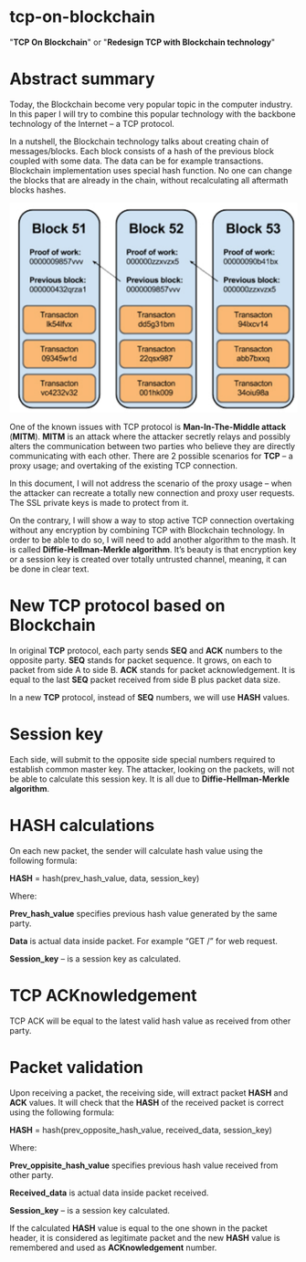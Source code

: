 # tcp-on-blockchain
"**TCP On Blockchain**" or "**Redesign TCP with Blockchain technology**"

# Abstract summary
Today, the Blockchain become very popular topic in the computer industry. In this paper I will try to combine this popular technology with the backbone technology of the Internet – a TCP protocol.

In a nutshell, the Blockchain technology talks about creating chain of messages/blocks. Each block consists of a hash of the previous block coupled with some data. The data can be for example transactions. Blockchain implementation uses special hash function. No one can change the blocks that are already in the chain, without recalculating all aftermath blocks hashes.

![Blockchain](https://raw.githubusercontent.com/kesem-io/tcp-on-blockchain/master/blocks.png)

One of the known issues with TCP protocol is **Man-In-The-Middle attack** (**MITM**). **MITM** is an attack where the attacker secretly relays and possibly alters the communication between two parties who believe they are directly communicating with each other. There are 2 possible scenarios for **TCP** – a proxy usage; and overtaking of the existing TCP connection.

In this document, I will not address the scenario of the proxy usage – when the attacker can recreate a totally new connection and proxy user requests. The SSL private keys is made to protect from it.

On the contrary, I will show a way to stop active TCP connection overtaking without any encryption by combining TCP with Blockchain technology. In order to be able to do so, I will need to add another algorithm to the mash. It is called **Diffie-Hellman-Merkle algorithm**. It’s beauty is that encryption key or a session key is created over totally untrusted channel, meaning, it can be done in clear text.

# New TCP protocol based on Blockchain

In original **TCP** protocol, each party sends **SEQ** and **ACK** numbers to the opposite party. **SEQ** stands for packet sequence. It grows, on each to packet from side A to side B. **ACK** stands for packet acknowledgement. It is equal to the last **SEQ** packet received from side B plus packet data size.

In a new **TCP** protocol, instead of **SEQ** numbers, we will use **HASH** values.

# Session key
Each side, will submit to the opposite side special numbers required to establish common master key. The attacker, looking on the packets, will not be able to calculate this session key. It is all due to **Diffie-Hellman-Merkle algorithm**.

# HASH calculations
On each new packet, the sender will calculate hash value using the following formula:

**HASH** = hash(prev_hash_value, data, session_key)

Where:

**Prev_hash_value** specifies previous hash value generated by the same party.

**Data** is actual data inside packet. For example “GET /” for web request.

**Session_key** – is a session key as calculated.

# TCP ACKnowledgement
TCP ACK will be equal to the latest valid hash value as received from other party.

# Packet validation
Upon receiving a packet, the receiving side, will extract packet **HASH** and **ACK** values.
It will check that the **HASH** of the received packet is correct using the following formula:

**HASH** = hash(prev_opposite_hash_value, received_data, session_key)

Where:

**Prev_oppisite_hash_value** specifies previous hash value received from other party.

**Received_data** is actual data inside packet received.

**Session_key** – is a session key calculated.

If the calculated **HASH** value is equal to the one shown in the packet header, it is considered as legitimate packet and the new **HASH** value is remembered and used as **ACKnowledgement** number.
